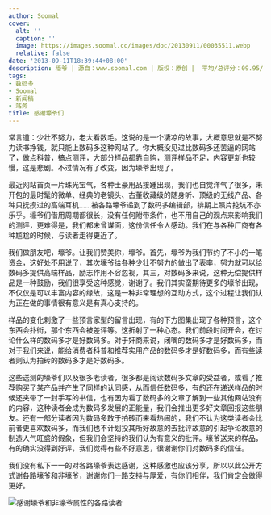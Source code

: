 ```yaml
---
author: Soomal
cover:
  alt: ''
  caption: ''
  image: https://images.soomal.cc/images/doc/20130911/00035511.webp
  relative: false
date: '2013-09-11T18:39:44+08:00'
description: 壕爷 | 源自：www.soomal.com | 版权：原创 |  平均/总评分：09.95/1204
tags:
- 数码多
- Soomal
- 新闻稿
- 站务
title: 感谢壕爷们
---
```


常言道：少壮不努力，老大看数毛。这说的是一个凄凉的故事，大概意思就是不努力读书挣钱，就只能上数码多这种网站了。你大概没见过比数码多还苦逼的网站了，做点科普，搞点测评，大部分样品都靠自购，测评样品不足，内容更新也较慢，这是悲剧。不过情况有了改变，因为壕爷出现了。

最近网站首页一片珠光宝气，各种土豪用品接踵出现，我们也自觉洋气了很多，未开包的最时髦的微单、经典的老镜头、古董收藏级的随身听、顶级的无线产品、各种只抚摸过的高端耳机……被各路壕爷递到了数码多编辑部，排期上照片挖坑不亦乐乎。壕爷们借用周期都很长，没有任何附带条件，也不用自己的观点来影响我们的测评，更难得是，我们都未曾谋面，这份信任令人感动。我们在与各种厂商有各种尴尬的时候，与读者走得更近了。

我们做朋友吧，壕爷。让我们赞美你，壕爷。首先，壕爷为我们节约了不小的一笔资金，这好处不用说了，其次壕爷给各种少壮不努力的做出了表率，努力就可以给数码多提供高端样品，励志作用不容忽视，其三，对数码多来说，这种无偿提供样品是一种鼓励，我们很享受这种感觉，谢谢了。我们其实蛮期待更多的壕爷出现，不仅仅是可以丰富内容的缘故，这是一种非常理想的互动方式，这个过程让我们认为正在做的事情很有意义是有真心支持的。

样品的变化刺激了一些预言家型的留言出现，有的下方图集出现了各种预言，这个东西会扑街，那个东西会被差评等。这折射了一种心态。我们前段时间开会，在讨论什么样的数码多才是好数码多。对于奸商来说，闭嘴的数码多才是好数码多，而对于我们来说，能给消费者科普和推荐实用产品的数码多才是好数码多，而有些读者则认为拍砖的数码多才是好数码多。

这些送测的壕爷们以及很多老读者，很多都是阅读数码多文章的受益者，或看了推荐购买了某产品并产生了同样的认同感，从而信任数码多，有的还在递送样品的时候还夹带了一封手写的书信，也有因为看了数码多的文章了解到一些其他网站没有的内容，这种读者会成为数码多发展的正能量，我们会推出更多好文章回报这些朋友。还有一部分读者因为数码多敢于拍砖而来看热闹的，我们不认为这类读者会比前者更喜欢数码多，而我们也不计划投其所好故意的去批评故意的引起争论故意的制造人气旺盛的假象，但我们会坚持的我们认为有意义的批评。壕爷送来的样品，有的确实没得到好评，我们觉得有些不好意思，很谢谢你们对数码多的信任。

我们没有私下一一的对各路壕爷表达感谢，这种感激也应该分享，所以以此公开方式谢各路壕爷和非壕爷，谢谢你们一路支持与厚爱，有你们相伴，我们肯定会做得更好。

![感谢壕爷和非壕爷属性的各路读者](https://images.soomal.cc/images/doc/20130911/00035511.webp)